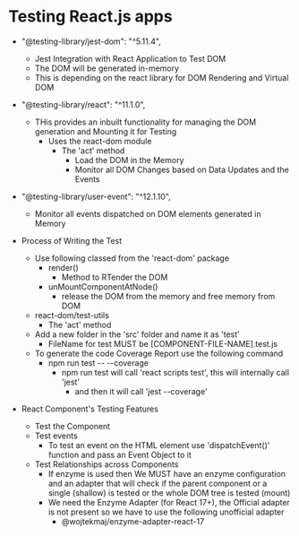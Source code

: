 # Testing React.js apps
- "@testing-library/jest-dom": "^5.11.4",
    - Jest Integration with React Application to Test DOM
    - The DOM will be generated in-memory
    - This is depending on the react library for DOM Rendering and Virtual DOM 
- "@testing-library/react": "^11.1.0",
    - THis provides an inbuilt functionality for managing the DOM generation and Mounting it for Testing
        - Uses the react-dom module
            - The 'act' method
                - Load the DOM in the Memory
                - Monitor all DOM Changes based on Data Updates and the Events
- "@testing-library/user-event": "^12.1.10",
    - Monitor all events dispatched on DOM elements generated in Memory

- Process of Writing the Test
    - Use following classed from the 'react-dom' package
        - render()
            - Method to RTender the DOM
        - unMountComponentAtNode()
            -  release the DOM from the memory and free memory from DOM
    - react-dom/test-utils
        - The  'act' method
    - Add a new folder in the 'src' folder and name it as 'test'
        - FileName for test MUST be  [COMPONENT-FILE-NAME].test.js    
    - To generate the code Coverage Report use the following command
        - npm run test -- --coverage 
            - npm run test will call 'react scripts test', this will internally call 'jest'
                - and then it will call 'jest --coverage'     
- React Component's Testing Features
    - Test the Component
    - Test events
        - To test an event on the HTML element use 'dispatchEvent()' function and pass an Event Object to it
    - Test Relationships across Components    
        - If enzyme is used then We MUST have an enzyme configuration and an adapter that will check if the parent component or a single (shallow) is tested or the whole DOM tree is tested (mount)             
        - We need the Enzyme Adapter (for React 17+), the Official adapter is not present so we have to use the following unofficial adapter
            - @wojtekmaj/enzyme-adapter-react-17  